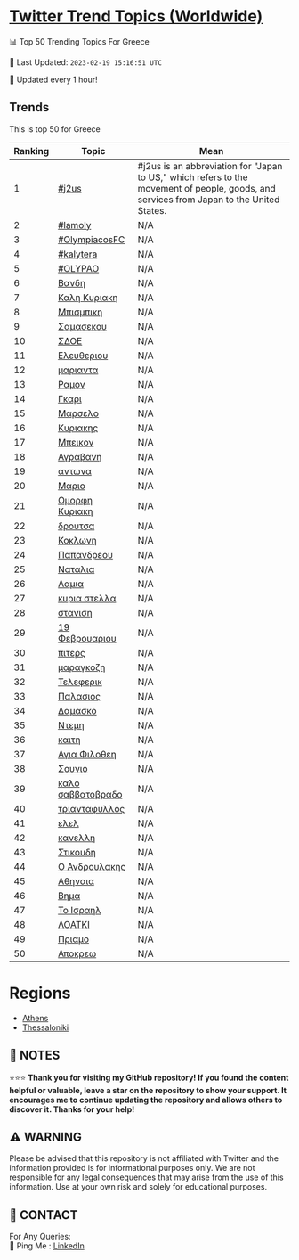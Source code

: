 [Twitter Trend Topics (Worldwide)](https://github.com/ErcinDedeoglu/Twitter-Trend-Topics)
==========


📊 Top 50 Trending Topics For Greece

📆 Last Updated: `2023-02-19 15:16:51 UTC`

🔧 Updated every 1 hour!


## Trends

This is top 50 for Greece

| Ranking | Topic | Mean |
| ------- | ------------ | ------------ |
| 1 | [#j2us](http://twitter.com/search?q=%23j2us) | #j2us is an abbreviation for "Japan to US," which refers to the movement of people, goods, and services from Japan to the United States. |
| 2 | [#lamoly](http://twitter.com/search?q=%23lamoly) | N/A |
| 3 | [#OlympiacosFC](http://twitter.com/search?q=%23OlympiacosFC) | N/A |
| 4 | [#kalytera](http://twitter.com/search?q=%23kalytera) | N/A |
| 5 | [#OLYPAO](http://twitter.com/search?q=%23OLYPAO) | N/A |
| 6 | [Βανδη](http://twitter.com/search?q=%ce%92%ce%b1%ce%bd%ce%b4%ce%b7) | N/A |
| 7 | [Καλη Κυριακη](http://twitter.com/search?q=%ce%9a%ce%b1%ce%bb%ce%b7+%ce%9a%cf%85%cf%81%ce%b9%ce%b1%ce%ba%ce%b7) | N/A |
| 8 | [Μπισμπικη](http://twitter.com/search?q=%ce%9c%cf%80%ce%b9%cf%83%ce%bc%cf%80%ce%b9%ce%ba%ce%b7) | N/A |
| 9 | [Σαμασεκου](http://twitter.com/search?q=%ce%a3%ce%b1%ce%bc%ce%b1%cf%83%ce%b5%ce%ba%ce%bf%cf%85) | N/A |
| 10 | [ΣΔΟΕ](http://twitter.com/search?q=%ce%a3%ce%94%ce%9f%ce%95) | N/A |
| 11 | [Ελευθεριου](http://twitter.com/search?q=%ce%95%ce%bb%ce%b5%cf%85%ce%b8%ce%b5%cf%81%ce%b9%ce%bf%cf%85) | N/A |
| 12 | [μαριαντα](http://twitter.com/search?q=%ce%bc%ce%b1%cf%81%ce%b9%ce%b1%ce%bd%cf%84%ce%b1) | N/A |
| 13 | [Ραμον](http://twitter.com/search?q=%ce%a1%ce%b1%ce%bc%ce%bf%ce%bd) | N/A |
| 14 | [Γκαρι](http://twitter.com/search?q=%ce%93%ce%ba%ce%b1%cf%81%ce%b9) | N/A |
| 15 | [Μαρσελο](http://twitter.com/search?q=%ce%9c%ce%b1%cf%81%cf%83%ce%b5%ce%bb%ce%bf) | N/A |
| 16 | [Κυριακης](http://twitter.com/search?q=%ce%9a%cf%85%cf%81%ce%b9%ce%b1%ce%ba%ce%b7%cf%82) | N/A |
| 17 | [Μπεικον](http://twitter.com/search?q=%ce%9c%cf%80%ce%b5%ce%b9%ce%ba%ce%bf%ce%bd) | N/A |
| 18 | [Αγραβανη](http://twitter.com/search?q=%ce%91%ce%b3%cf%81%ce%b1%ce%b2%ce%b1%ce%bd%ce%b7) | N/A |
| 19 | [αντωνα](http://twitter.com/search?q=%ce%b1%ce%bd%cf%84%cf%89%ce%bd%ce%b1) | N/A |
| 20 | [Μαριο](http://twitter.com/search?q=%ce%9c%ce%b1%cf%81%ce%b9%ce%bf) | N/A |
| 21 | [Ομορφη Κυριακη](http://twitter.com/search?q=%ce%9f%ce%bc%ce%bf%cf%81%cf%86%ce%b7+%ce%9a%cf%85%cf%81%ce%b9%ce%b1%ce%ba%ce%b7) | N/A |
| 22 | [δρουτσα](http://twitter.com/search?q=%ce%b4%cf%81%ce%bf%cf%85%cf%84%cf%83%ce%b1) | N/A |
| 23 | [Κοκλωνη](http://twitter.com/search?q=%ce%9a%ce%bf%ce%ba%ce%bb%cf%89%ce%bd%ce%b7) | N/A |
| 24 | [Παπανδρεου](http://twitter.com/search?q=%ce%a0%ce%b1%cf%80%ce%b1%ce%bd%ce%b4%cf%81%ce%b5%ce%bf%cf%85) | N/A |
| 25 | [Ναταλια](http://twitter.com/search?q=%ce%9d%ce%b1%cf%84%ce%b1%ce%bb%ce%b9%ce%b1) | N/A |
| 26 | [Λαμια](http://twitter.com/search?q=%ce%9b%ce%b1%ce%bc%ce%b9%ce%b1) | N/A |
| 27 | [κυρια στελλα](http://twitter.com/search?q=%ce%ba%cf%85%cf%81%ce%b9%ce%b1+%cf%83%cf%84%ce%b5%ce%bb%ce%bb%ce%b1) | N/A |
| 28 | [στανιση](http://twitter.com/search?q=%cf%83%cf%84%ce%b1%ce%bd%ce%b9%cf%83%ce%b7) | N/A |
| 29 | [19 Φεβρουαριου](http://twitter.com/search?q=19+%ce%a6%ce%b5%ce%b2%cf%81%ce%bf%cf%85%ce%b1%cf%81%ce%b9%ce%bf%cf%85) | N/A |
| 30 | [πιτερς](http://twitter.com/search?q=%cf%80%ce%b9%cf%84%ce%b5%cf%81%cf%82) | N/A |
| 31 | [μαραγκοζη](http://twitter.com/search?q=%ce%bc%ce%b1%cf%81%ce%b1%ce%b3%ce%ba%ce%bf%ce%b6%ce%b7) | N/A |
| 32 | [Τελεφερικ](http://twitter.com/search?q=%ce%a4%ce%b5%ce%bb%ce%b5%cf%86%ce%b5%cf%81%ce%b9%ce%ba) | N/A |
| 33 | [Παλασιος](http://twitter.com/search?q=%ce%a0%ce%b1%ce%bb%ce%b1%cf%83%ce%b9%ce%bf%cf%82) | N/A |
| 34 | [Δαμασκο](http://twitter.com/search?q=%ce%94%ce%b1%ce%bc%ce%b1%cf%83%ce%ba%ce%bf) | N/A |
| 35 | [Ντεμη](http://twitter.com/search?q=%ce%9d%cf%84%ce%b5%ce%bc%ce%b7) | N/A |
| 36 | [καιτη](http://twitter.com/search?q=%ce%ba%ce%b1%ce%b9%cf%84%ce%b7) | N/A |
| 37 | [Αγια Φιλοθεη](http://twitter.com/search?q=%ce%91%ce%b3%ce%b9%ce%b1+%ce%a6%ce%b9%ce%bb%ce%bf%ce%b8%ce%b5%ce%b7) | N/A |
| 38 | [Σουνιο](http://twitter.com/search?q=%ce%a3%ce%bf%cf%85%ce%bd%ce%b9%ce%bf) | N/A |
| 39 | [καλο σαββατοβραδο](http://twitter.com/search?q=%ce%ba%ce%b1%ce%bb%ce%bf+%cf%83%ce%b1%ce%b2%ce%b2%ce%b1%cf%84%ce%bf%ce%b2%cf%81%ce%b1%ce%b4%ce%bf) | N/A |
| 40 | [τριανταφυλλος](http://twitter.com/search?q=%cf%84%cf%81%ce%b9%ce%b1%ce%bd%cf%84%ce%b1%cf%86%cf%85%ce%bb%ce%bb%ce%bf%cf%82) | N/A |
| 41 | [ελελ](http://twitter.com/search?q=%ce%b5%ce%bb%ce%b5%ce%bb) | N/A |
| 42 | [κανελλη](http://twitter.com/search?q=%ce%ba%ce%b1%ce%bd%ce%b5%ce%bb%ce%bb%ce%b7) | N/A |
| 43 | [Στικουδη](http://twitter.com/search?q=%ce%a3%cf%84%ce%b9%ce%ba%ce%bf%cf%85%ce%b4%ce%b7) | N/A |
| 44 | [Ο Ανδρουλακης](http://twitter.com/search?q=%ce%9f+%ce%91%ce%bd%ce%b4%cf%81%ce%bf%cf%85%ce%bb%ce%b1%ce%ba%ce%b7%cf%82) | N/A |
| 45 | [Αθηναια](http://twitter.com/search?q=%ce%91%ce%b8%ce%b7%ce%bd%ce%b1%ce%b9%ce%b1) | N/A |
| 46 | [Βημα](http://twitter.com/search?q=%ce%92%ce%b7%ce%bc%ce%b1) | N/A |
| 47 | [Το Ισραηλ](http://twitter.com/search?q=%ce%a4%ce%bf+%ce%99%cf%83%cf%81%ce%b1%ce%b7%ce%bb) | N/A |
| 48 | [ΛΟΑΤΚΙ](http://twitter.com/search?q=%ce%9b%ce%9f%ce%91%ce%a4%ce%9a%ce%99) | N/A |
| 49 | [Πριαμο](http://twitter.com/search?q=%ce%a0%cf%81%ce%b9%ce%b1%ce%bc%ce%bf) | N/A |
| 50 | [Αποκρεω](http://twitter.com/search?q=%ce%91%cf%80%ce%bf%ce%ba%cf%81%ce%b5%cf%89) | N/A |



# Regions

* [Athens](</Greece/Athens.md>)
* [Thessaloniki](</Greece/Thessaloniki.md>)



## 📝 NOTES

⭐⭐⭐ **Thank you for visiting my GitHub repository! If you found the content helpful or valuable, leave a star on the repository to show your support. It encourages me to continue updating the repository and allows others to discover it. Thanks for your help!**


## ⚠️ WARNING

Please be advised that this repository is not affiliated with Twitter and the information provided is for informational purposes only. We are not responsible for any legal consequences that may arise from the use of this information. Use at your own risk and solely for educational purposes.


## 📨 CONTACT

 For Any Queries:  
            🏓 Ping Me : [LinkedIn](https://www.linkedin.com/in/ercindedeoglu/)
